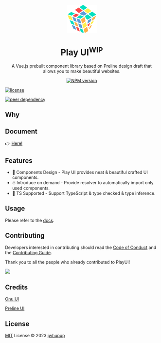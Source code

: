 <p align="center">
<img src="./docs/public/logo.svg" style="width:100px;" />
<h1 align="center">Play UI<sup>WIP</sup></h1>
<p align="center">A Vue.js prebuilt component library based on <a herf="https://github.com/htmlstreamofficial/preline">Preline</a> design draft that allows you to make beautiful websites.</p>
</p>
<p align="center">
<a href="https://www.npmjs.com/package/play-vue"><img src="https://img.shields.io/npm/v/play-vue" alt="NPM version"></a></p>
<a href="./LICENSE"><img src="https://img.shields.io/github/license/jwhupup/play-vue" alt="license"></a></p>
<a href="https://vuejs.org/"><img src="https://img.shields.io/npm/dependency-version/play-vue/peer/vue" alt="peer dependency"></a></p>
<p align="center">
</p>

## Why

## Document

👉 [Here!](https://playui.netlify.app/)

## Features

- 🌈 Components Design - Play UI provides neat & beautiful crafted UI components.
- 🔥 Introduce on demand - Provide resolver to automatically import only used components.
- 🎉 TS Supported - Support TypeScript & type checked & type inference.

## Usage

Please refer to the [docs](https://playui.netlify.app/guide/install.html).

## Contributing

Developers interested in contributing should read the [Code of Conduct](./CODE_OF_CONDUCT.md) and the [Contributing Guide](./CONTRIBUTING.md).

Thank you to all the people who already contributed to PlayUI!

<a href="https://github.com/jwhupup/play-vue/graphs/contributors">
  <img src="https://contrib.rocks/image?repo=jwhupup/play-vue" />
</a>

## Credits

[Onu UI](https://github.com/onu-ui/onu-ui)

[Preline UI](https://github.com/htmlstreamofficial/preline)

## License

[MIT](./LICENSE) License © 2023 [jwhupup](https://github.com/jwhupup)
